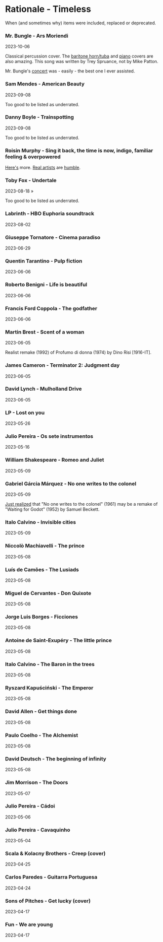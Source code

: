 # Rationale - Timeless

When (and sometimes why) items were included, replaced or deprecated.

### Mr. Bungle - Ars Moriendi

2023-10-06

Classical percussion cover. The [baritone horn/tuba](https://www.youtube.com/watch?v=rC2O6VUGuKs) and [piano](https://www.youtube.com/watch?v=n8LX9PADTrE) covers are also amazing. This song was written by Trey Spruance, not by Mike Patton.

Mr. Bungle's [concert](https://www.youtube.com/watch?v=0wVGbhunXx4) was - easily - the best one I ever assisted.

### Sam Mendes - American Beauty

2023-09-08

Too good to be listed as underrated.

### Danny Boyle - Trainspotting

2023-09-08

Too good to be listed as underrated.

### Roisin Murphy - Sing it back, the time is now, indigo, familiar feeling & overpowered

[Here's](https://www.youtube.com/watch?v=YYQ6wAmHo-w) more. [Real artists](https://www.youtube.com/watch?v=z9u0-3H4I4o) are [humble](https://www.youtube.com/watch?v=Cq1mn7nllTQ). 

### Toby Fox - Undertale

2023-08-18 »

Too good to be listed as underrated.

### Labrinth - HBO Euphoria soundtrack

2023-08-02

### Giuseppe Tornatore - Cinema paradiso

2023-06-29

### Quentin Tarantino - Pulp fiction

2023-06-06

### Roberto Benigni - Life is beautiful

2023-06-06

### Francis Ford Coppola - The godfather

2023-06-06

### Martin Brest - Scent of a woman

2023-06-05

Realist remake (1992) of Profumo di donna (1974) by Dino Risi [1916-IT].

### James Cameron - Terminator 2: Judgment day

2023-06-05

### David Lynch - Mulholland Drive

2023-06-05

### LP - Lost on you

2023-05-26

### Julio Pereira - Os sete instrumentos

2023-05-16

### William Shakespeare - Romeo and Juliet

2023-05-09

### Gabriel Gárcia Márquez - No one writes to the colonel

2023-05-09

[Just realized](https://www.thefreelibrary.com/THE+ETERNAL+WAIT+FOR+%22GODOT%22+IN+GARCIA+MARQUEZ%27S+%22NO+ONE+WRITES+TO...-a0626843754) that "No one writes to the colonel" (1961) may be a remake of "Waiting for Godot" (1952) by Samuel Beckett.

### Italo Calvino - Invisible cities

2023-05-09

### Niccolò Machiavelli - The prince

2023-05-08

### Luís de Camões - The Lusiads

2023-05-08

### Miguel de Cervantes - Don Quixote

2023-05-08

### Jorge Luis Borges - Ficciones

2023-05-08

### Antoine de Saint-Exupéry - The little prince

2023-05-08

### Italo Calvino - The Baron in the trees

2023-05-08

### Ryszard Kapuściński - The Emperor

2023-05-08

### David Allen - Get things done

2023-05-08

### Paulo Coelho - The Alchemist

2023-05-08

### David Deutsch - The beginning of infinity

2023-05-08

### Jim Morrison - The Doors

2023-05-07

### Julio Pereira - Cádoi

2023-05-06

### Julio Pereira - Cavaquinho

2023-05-04

### Scala & Kolacny Brothers - Creep (cover)

2023-04-25

### Carlos Paredes - Guitarra Portuguesa

2023-04-24

### Sons of Pitches - Get lucky (cover)

2023-04-17

### Fun - We are young

2023-04-17